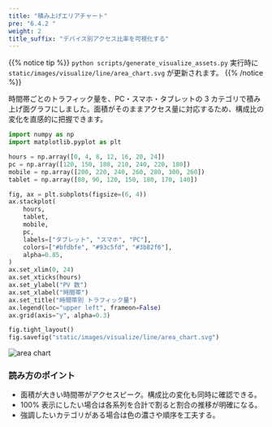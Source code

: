 ```yaml
---
title: "積み上げエリアチャート"
pre: "6.4.2 "
weight: 2
title_suffix: "デバイス別アクセス比率を可視化する"
---
```


{{% notice tip %}}
`python scripts/generate_visualize_assets.py` 実行時に
`static/images/visualize/line/area_chart.svg` が更新されます。
{{% /notice %}}

時間帯ごとのトラフィック量を、PC・スマホ・タブレットの 3 カテゴリで積み上げ面グラフにしました。面積がそのままアクセス量に対応するため、構成比の変化を直感的に把握できます。

```python
import numpy as np
import matplotlib.pyplot as plt

hours = np.array([0, 4, 8, 12, 16, 20, 24])
pc = np.array([120, 150, 180, 210, 240, 220, 180])
mobile = np.array([200, 220, 240, 260, 280, 300, 260])
tablet = np.array([80, 90, 120, 150, 180, 170, 140])

fig, ax = plt.subplots(figsize=(6, 4))
ax.stackplot(
    hours,
    tablet,
    mobile,
    pc,
    labels=["タブレット", "スマホ", "PC"],
    colors=["#bfdbfe", "#93c5fd", "#3b82f6"],
    alpha=0.85,
)
ax.set_xlim(0, 24)
ax.set_xticks(hours)
ax.set_ylabel("PV 数")
ax.set_xlabel("時間帯")
ax.set_title("時間帯別 トラフィック量")
ax.legend(loc="upper left", frameon=False)
ax.grid(axis="y", alpha=0.3)

fig.tight_layout()
fig.savefig("static/images/visualize/line/area_chart.svg")
```

![area chart](/images/visualize/line/area_chart.svg)

### 読み方のポイント

- 面積が大きい時間帯がアクセスピーク。構成比の変化も同時に確認できる。
- 100% 表示にしたい場合は各系列を合計で割ると割合の推移が明確になる。
- 強調したいカテゴリがある場合は色の濃さや順序を工夫する。
